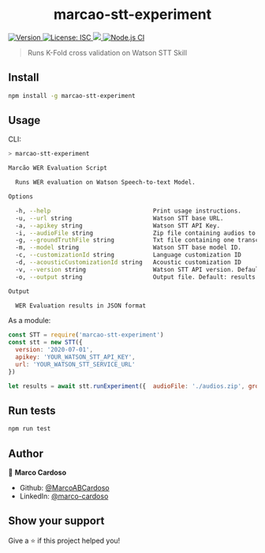 <h1 align="center">marcao-stt-experiment</h1>
<p>
  <a href="https://www.npmjs.com/package/marcao-stt-experiment" target="_blank">
    <img alt="Version" src="https://img.shields.io/npm/v/marcao-stt-experiment.svg">
  </a>
  <a href="#" target="_blank">
    <img alt="License: ISC" src="https://img.shields.io/badge/License-ISC-yellow.svg" />
  </a>
  <a href="https://codecov.io/gh/MarcoABCardoso/marcao-stt-experiment">
    <img src="https://codecov.io/gh/MarcoABCardoso/marcao-stt-experiment/branch/master/graph/badge.svg?token=jAVuaxFWyn"/>
  </a>
  <a href="#" target="_blank">
    <img alt="Node.js CI" src="https://github.com/MarcoABCardoso/marcao-stt-experiment/workflows/Node.js%20CI/badge.svg" />
  </a>
</p>

> Runs K-Fold cross validation on Watson STT Skill

## Install

```sh
npm install -g marcao-stt-experiment
```

## Usage

CLI:
```sh
> marcao-stt-experiment

Marcão WER Evaluation Script

  Runs WER evaluation on Watson Speech-to-text Model. 

Options

  -h, --help                             Print usage instructions.                                                    
  -u, --url string                       Watson STT base URL.                                                         
  -a, --apikey string                    Watson STT API Key.                                                          
  -i, --audioFile string                 Zip file containing audios to be tested                                      
  -g, --groundTruthFile string           Txt file containing one transcript per line, in the same order as the audios 
  -m, --model string                     Watson STT base model ID.                                                    
  -c, --customizationId string           Language customization ID                                                    
  -d, --acousticCustomizationId string   Acoustic customization ID                                                    
  -v, --version string                   Watson STT API version. Default: 2020-07-01                                  
  -o, --output string                    Output file. Default: results.json                                           

Output

  WER Evaluation results in JSON format 
```

As a module:
```js
const STT = require('marcao-stt-experiment')
const stt = new STT({ 
  version: '2020-07-01', 
  apikey: 'YOUR_WATSON_STT_API_KEY', 
  url: 'YOUR_WATSON_STT_SERVICE_URL'
})

let results = await stt.runExperiment({  audioFile: './audios.zip', groundTruthFile: './groudTruth.txt', model: 'en-US_BroadbandModel' })
```

## Run tests

```sh
npm run test
```

## Author

👤 **Marco Cardoso**

* Github: [@MarcoABCardoso](https://github.com/MarcoABCardoso)
* LinkedIn: [@marco-cardoso](https://linkedin.com/in/marco-cardoso)

## Show your support

Give a ⭐️ if this project helped you!